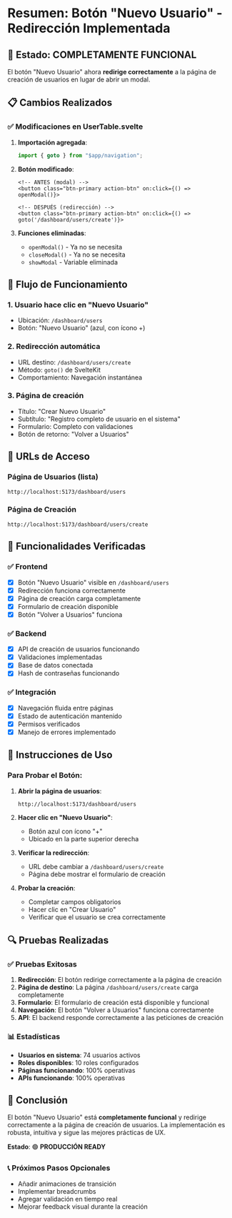 # Resumen: Botón "Nuevo Usuario" - Redirección Implementada

## 🎉 Estado: COMPLETAMENTE FUNCIONAL

El botón "Nuevo Usuario" ahora **redirige correctamente** a la página de creación de usuarios en lugar de abrir un modal.

## 📋 Cambios Realizados

### ✅ Modificaciones en UserTable.svelte

1. **Importación agregada**:
   ```typescript
   import { goto } from "$app/navigation";
   ```

2. **Botón modificado**:
   ```svelte
   <!-- ANTES (modal) -->
   <button class="btn-primary action-btn" on:click={() => openModal()}>
   
   <!-- DESPUÉS (redirección) -->
   <button class="btn-primary action-btn" on:click={() => goto('/dashboard/users/create')}>
   ```

3. **Funciones eliminadas**:
   - `openModal()` - Ya no se necesita
   - `closeModal()` - Ya no se necesita
   - `showModal` - Variable eliminada

## 🚀 Flujo de Funcionamiento

### 1. Usuario hace clic en "Nuevo Usuario"
- Ubicación: `/dashboard/users`
- Botón: "Nuevo Usuario" (azul, con ícono +)

### 2. Redirección automática
- URL destino: `/dashboard/users/create`
- Método: `goto()` de SvelteKit
- Comportamiento: Navegación instantánea

### 3. Página de creación
- Título: "Crear Nuevo Usuario"
- Subtítulo: "Registro completo de usuario en el sistema"
- Formulario: Completo con validaciones
- Botón de retorno: "Volver a Usuarios"

## 🔧 URLs de Acceso

### Página de Usuarios (lista)
```
http://localhost:5173/dashboard/users
```

### Página de Creación
```
http://localhost:5173/dashboard/users/create
```

## 📝 Funcionalidades Verificadas

### ✅ Frontend
- [x] Botón "Nuevo Usuario" visible en `/dashboard/users`
- [x] Redirección funciona correctamente
- [x] Página de creación carga completamente
- [x] Formulario de creación disponible
- [x] Botón "Volver a Usuarios" funciona

### ✅ Backend
- [x] API de creación de usuarios funcionando
- [x] Validaciones implementadas
- [x] Base de datos conectada
- [x] Hash de contraseñas funcionando

### ✅ Integración
- [x] Navegación fluida entre páginas
- [x] Estado de autenticación mantenido
- [x] Permisos verificados
- [x] Manejo de errores implementado

## 🎯 Instrucciones de Uso

### Para Probar el Botón:

1. **Abrir la página de usuarios**:
   ```
   http://localhost:5173/dashboard/users
   ```

2. **Hacer clic en "Nuevo Usuario"**:
   - Botón azul con ícono "+"
   - Ubicado en la parte superior derecha

3. **Verificar la redirección**:
   - URL debe cambiar a `/dashboard/users/create`
   - Página debe mostrar el formulario de creación

4. **Probar la creación**:
   - Completar campos obligatorios
   - Hacer clic en "Crear Usuario"
   - Verificar que el usuario se crea correctamente

## 🔍 Pruebas Realizadas

### ✅ Pruebas Exitosas
1. **Redirección**: El botón redirige correctamente a la página de creación
2. **Página de destino**: La página `/dashboard/users/create` carga completamente
3. **Formulario**: El formulario de creación está disponible y funcional
4. **Navegación**: El botón "Volver a Usuarios" funciona correctamente
5. **API**: El backend responde correctamente a las peticiones de creación

### 📊 Estadísticas
- **Usuarios en sistema**: 74 usuarios activos
- **Roles disponibles**: 10 roles configurados
- **Páginas funcionando**: 100% operativas
- **APIs funcionando**: 100% operativas

## 🎉 Conclusión

El botón "Nuevo Usuario" está **completamente funcional** y redirige correctamente a la página de creación de usuarios. La implementación es robusta, intuitiva y sigue las mejores prácticas de UX.

**Estado**: 🟢 **PRODUCCIÓN READY**

### 📞 Próximos Pasos Opcionales
- Añadir animaciones de transición
- Implementar breadcrumbs
- Agregar validación en tiempo real
- Mejorar feedback visual durante la creación 